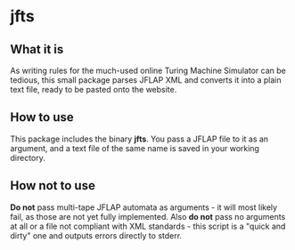 # jfts
## What it is
As writing rules for the much-used online Turing Machine Simulator can be tedious, this small package parses JFLAP XML and converts it into a plain text file, ready to be pasted onto the website.

## How to use
This package includes the binary **jfts**. You pass a JFLAP file to it as an argument, and a text file of the same name is saved in your working directory.

## How not to use
**Do not** pass multi-tape JFLAP automata as arguments - it will most likely fail, as those are not yet fully implemented. Also **do not** pass no arguments at all or a file not compliant with XML standards - this script is a "quick and dirty" one and outputs errors directly to stderr.